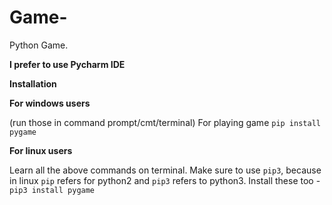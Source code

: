 # Game-
Python Game.

**I prefer to use Pycharm IDE**

**Installation**

**For windows users**

(run those in command prompt/cmt/terminal) For playing game `pip install pygame`

**For linux users**

Learn all the above commands on terminal. Make sure to use `pip3`, because in linux `pip` refers for python2 and `pip3` refers to python3. Install these too - `pip3 install pygame`
